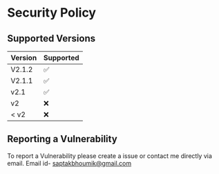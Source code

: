 # Security Policy

## Supported Versions

| Version | Supported          |
| ------- | ------------------ |
| V2.1.2  | :white_check_mark: |
| V2.1.1  | :white_check_mark: |
| v2.1    | :white_check_mark: |
| v2      | :x:                |
| < v2    | :x:                |

## Reporting a Vulnerability

To report a Vulnerability please create a issue or contact me directly via email. Email id- saptakbhoumik@gmail.com
